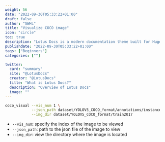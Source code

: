 ```yaml
---
weight: 56
date: "2022-09-30T05:33:22+01:00"
draft: false
author: "SWHL"
title: "Visualize COCO image"
icon: "circle"
toc: true
description: "Lotus Docs is a modern documentation theme built for Hugo."
publishdate: "2022-09-30T05:33:22+01:00"
tags: ["Beginners"]
categories: [""]

twitter:
  card: "summary"
  site: "@LotusDocs"
  creator: "@LotusDocs"
  title: "What is Lotus Docs?"
  description: "Overview of Lotus Docs"
  image: ""
---
```



```bash
coco_visual --vis_num 1 \
            --json_path dataset/YOLOV5_COCO_format/annotations/instances_train2017.json \
            --img_dir dataset/YOLOV5_COCO_format/train2017
```

- `--vis_num`: specify the index of the image to be viewed
- `--json_path`: path to the json file of the image to view
- `--img_dir`: view the directory where the image is located